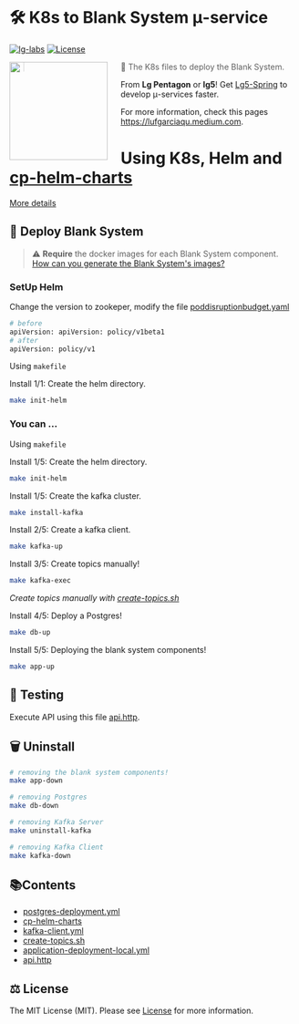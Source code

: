 # 🛠️ K8s to Blank System μ-service
[![lg-labs][0]][1]
[![License][2]][LIC]

<img src="https://avatars.githubusercontent.com/u/105936384?s=400&u=290ae673580a956864a07d4aef8e4448372a836b&v=4" align="left" width="172px" height="172px"/>
<img align="left" width="0" height="172px" hspace="10"/>

> 👋 The K8s files to deploy the Blank System.
>

From **Lg Pentagon** or **lg5**! Get [Lg5-Spring][3] to develop μ-services faster.

For more information, check this pages https://lufgarciaqu.medium.com.
<h1></h1>

# Using K8s, Helm and [cp-helm-charts](helm%2Fcp-helm-charts)

[More details][4]


## 🚀 Deploy Blank System
> ⚠️ **Require** the docker images for each Blank System component.     
> [How can you generate the Blank System's images?][5]

### SetUp Helm
Change the version to zookeper, modify the file [poddisruptionbudget.yaml](helm%2Fcp-helm-charts%2Fcharts%2Fcp-zookeeper%2Ftemplates%2Fpoddisruptionbudget.yaml)

```bash
# before
apiVersion: apiVersion: policy/v1beta1
# after
apiVersion: policy/v1
```

Using `makefile`

Install 1/1: Create the helm directory.

```bash
make init-helm 
```

### You can ...
Using `makefile`

Install 1/5: Create the helm directory.

```bash
make init-helm 
```

Install 1/5: Create the kafka cluster.

```bash
make install-kafka 
```

Install 2/5: Create a kafka client.
```bash
make kafka-up 
```

Install 3/5: Create topics manually!

```bash
make kafka-exec
```
_Create topics manually with [create-topics.sh](create-topics.sh)_

Install 4/5: Deploy a Postgres!
```bash
make db-up
```

Install 5/5: Deploying the blank system components!
```bash
make app-up
```
## 🧪 Testing
Execute API using this file [api.http](api.http).

## 🗑️ Uninstall

```bash
# removing the blank system components!
make app-down
```
```bash
# removing Postgres
make db-down
```
```bash
# removing Kafka Server
make uninstall-kafka
```
```bash
# removing Kafka Client
make kafka-down
```


## 📚Contents

* [postgres-deployment.yml](postgres-deployment.yml)
* [cp-helm-charts](helm%2Fcp-helm-charts)
* [kafka-client.yml](kafka-client.yml)
* [create-topics.sh](create-topics.sh)
* [application-deployment-local.yml](application-deployment-local.yml)
* [api.http](api.http)


## ⚖️ License

The MIT License (MIT). Please see [License][LIC] for more information.


[0]: https://img.shields.io/badge/LgLabs-community-blue?style=flat-square
[1]: https://lufgarciaqu.medium.com
[2]: https://img.shields.io/badge/license-MIT-green?style=flat-square
[3]: https://lg-labs-pentagon.github.io/lg5-spring/
[4]: https://github.com/confluentinc/cp-helm-charts
[5]: https://lg-labs.github.io/blank-service/


[LIC]: LICENSE

[img1]: https://github.com/lg-labs-pentagon/lg-labs-boot-parent/assets/105936384/31c27db8-1e77-478d-a38e-7acf6ba2571c
